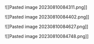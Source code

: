 ![[Pasted image 20230810084311.png]]

![[Pasted image 20230810084402.png]]

![[Pasted image 20230810084627.png]]

![[Pasted image 20230810084748.png]]
